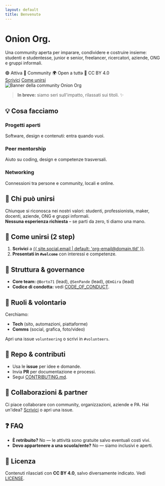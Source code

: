 ```yaml
---
layout: default
title: Benvenutə
---
```


<div class="hero">
  <div>
    <h1>Onion Org.</h1>
    <p>Una community aperta per imparare, condividere e costruire insieme: studenti e studentesse, junior e senior, freelancer, ricercatori, aziende, ONG e gruppi informali.</p>
    <div class="badges">
      <span class="badge">🟢 Attiva</span>
      <span class="badge">💬 Community</span>
      <span class="badge">🌍 Open a tuttə</span>
      <span class="badge">📄 CC BY 4.0</span>
    </div>
    <div class="cta">
      <a class="btn primary" href="mailto:{{ site.social.email | default: 'org-email@domain.tld' }}?subject=Ciao%20Onion%20Org">Scrivici</a>
      <a class="btn ghost" href="#come-unirsi">Come unirsi</a>
    </div>
  </div>
  <div>
    <img src="{{ '/img/banner.jpg' | relative_url }}" alt="Banner della community Onion Org" />
  </div>
</div>

> **In breve:** siamo seri sull'impatto, rilassati sui titoli. ✨

<div id="cosa-facciamo" class="section">
  <h2>💡 Cosa facciamo</h2>
  <div class="card-grid">
    <div class="card"><h3>Progetti aperti</h3><p>Software, design e contenuti: entra quando vuoi.</p></div>
    <div class="card"><h3>Peer mentorship</h3><p>Aiuto su coding, design e competenze trasversali.</p></div>
    <div class="card"><h3>Networking</h3><p>Connessioni tra persone e community, locali e online.</p></div>
  </div>
</div>

<div id="chi-siamo" class="section">
  <h2>👥 Chi può unirsi</h2>
  <p>Chiunque si riconosca nei nostri valori: studenti, professionistə, maker, docenti, aziende, ONG e gruppi informali.<br><strong>Nessuna esperienza richiesta</strong> – se parti da zero, ti diamo una mano.</p>
</div>

<div id="come-unirsi" class="section">
  <h2>🚪 Come unirsi (2 step)</h2>
  <ol class="list">
    <li><strong>Scrivici</strong> a <a href="mailto:{{ site.social.email | default: 'org-email@domain.tld' }}">{{ site.social.email | default: 'org-email@domain.tld' }}</a>.</li>
    <li><strong>Presentati in <code>#welcome</code></strong> con interessi e competenze.</li>
  </ol>
</div>

<div class="section">
  <h2>🧭 Struttura & governance</h2>
  <ul class="list">
    <li><strong>Core team:</strong> <code>@Borto71</code> (lead), <code>@SenPande</code> (lead), <code>@EmGira</code> (lead)</li>
    <li><strong>Codice di condotta:</strong> vedi <a href="{{ '/CODE_OF_CONDUCT.html' | relative_url }}">CODE_OF_CONDUCT</a>.</li>
  </ul>
</div>

<div class="section">
  <h2>🤝 Ruoli & volontariə</h2>
  <p>Cerchiamo:</p>
  <ul class="list">
    <li><strong>Tech</strong> (sito, automazioni, piattaforme)</li>
    <li><strong>Comms</strong> (social, grafica, foto/video)</li>
  </ul>
  <p>Apri una issue <code>volunteering</code> o scrivi in <code>#volunteers</code>.</p>
</div>

<div class="section">
  <h2>🧰 Repo & contributi</h2>
  <ul class="list">
    <li>Usa le <strong>issue</strong> per idee e domande.</li>
    <li>Invia <strong>PR</strong> per documentazione e processi.</li>
    <li>Segui <a href="{{ '/CONTRIBUTING.html' | relative_url }}">CONTRIBUTING.md</a>.</li>
  </ul>
</div>

<div class="section">
  <h2>🤝 Collaborazioni & partner</h2>
  <p>Ci piace collaborare con community, organizzazioni, aziende e PA. Hai un'idea? <a href="mailto:{{ site.social.email | default: 'org-email@domain.tld' }}">Scrivici</a> o apri una issue.</p>
</div>

<div id="faq" class="section">
  <h2>❓ FAQ</h2>
  <ul class="list">
    <li><strong>È retribuito?</strong> No — le attività sono gratuite salvo eventuali costi vivi.</li>
    <li><strong>Devo appartenere a una scuola/ente?</strong> No — siamo inclusivi e aperti.</li>
  </ul>
</div>

<div class="section prose">
  <h2>📜 Licenza</h2>
  <p>Contenuti rilasciati con <strong>CC BY 4.0</strong>, salvo diversamente indicato. Vedi <a href="{{ '/LICENSE' | relative_url }}">LICENSE</a>.</p>
</div>
